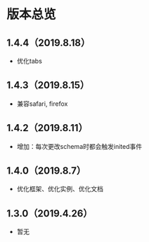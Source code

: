 # 版本总览

## 1.4.4（2019.8.18）
- 优化tabs

## 1.4.3（2019.8.15）
- 兼容safari, firefox

## 1.4.2（2019.8.11）
- 增加：每次更改schema时都会触发inited事件

## 1.4.0（2019.8.7）
- 优化框架、优化实例、优化文档

## 1.3.0（2019.4.26）
- 暂无
